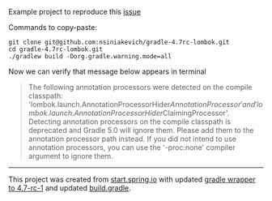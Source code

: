 Example project to reproduce this [issue](https://discuss.gradle.org/t/correct-way-to-use-lombok-with-gradle-4-7-rc)

Commands to copy-paste:

```
git clone git@github.com:nsiniakevich/gradle-4.7rc-lombok.git
cd gradle-4.7rc-lombok.git
./gradlew build -Dorg.gradle.warning.mode=all
```

Now we can verify that message below appears in terminal

>The following annotation processors were detected on the compile classpath: 'lombok.launch.AnnotationProcessorHider$AnnotationProcessor' and 'lombok.launch.AnnotationProcessorHider$ClaimingProcessor'. Detecting annotation processors on the compile classpath is deprecated and Gradle 5.0 will ignore them. Please add them to the annotation processor path instead. If you did not intend to use annotation processors, you can use the '-proc:none' compiler argument to ignore them.

---

This project was created from [start.spring.io](https://start.spring.io) with
updated [gradle wrapper to 4.7-rc-1](gradle/wrapper/gradle-wrapper.properties)
and updated [build.gradle](build.gradle).